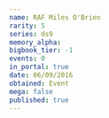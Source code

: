 ```yaml
---
name: RAF Miles O'Brien
rarity: 5
series: ds9
memory_alpha:
bigbook_tier: -1
events: 0
in_portal: true
date: 06/09/2016
obtained: Event
mega: false
published: true
---
```



